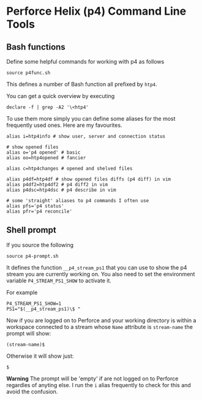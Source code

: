 # Perforce Helix (p4) Command Line Tools

## Bash functions

Define some helpful commands for working with p4 as follows

    source p4func.sh

This defines a number of Bash function all prefixed by `htp4`.

You can get a quick overview by executing

    declare -f | grep -A2 '\<htp4'

To use them more simply you can define some aliases for the most frequently
used ones. Here are my favourites.

    alias i=htp4info # show user, server and connection status

    # show opened files
    alias o='p4 opened' # basic
    alias oo=htp4opened # fancier

    alias c=htp4changes # opened and shelved files

    alias p4df=htp4df # show opened files diffs (p4 diff) in vim
    alias p4df2=htp4df2 # p4 diff2 in vim
    alias p4dsc=htp4dsc # p4 describe in vim

    # some 'straight' aliases to p4 commands I often use
    alias pfs='p4 status'
    alias pfr='p4 reconcile'

## Shell prompt

If you source the following

    source p4-prompt.sh

It defines the function `__p4_stream_ps1` that you can use to show the p4
stream you are currently working on. You also need to set the environment
variable `P4_STREAM_PS1_SHOW` to activate it.

For example

    P4_STREAM_PS1_SHOW=1
    PS1="$(__p4_stream_ps1)\$ "

Now if you are logged on to Perforce and your working directory is within a
workspace connected to a stream whose `Name` attribute is `stream-name` the
prompt will show:

    (stream-name)$

Otherwise it will show just:

    $

**Warning** The prompt will be 'empty' if are not logged on to Perforce
regardles of anyting else.  I run the `i` alias frequently to check for this
and avoid the confusion.
